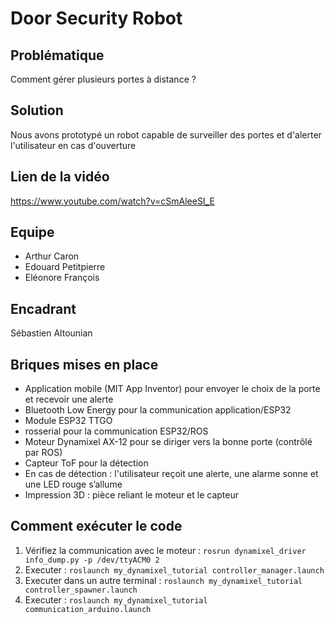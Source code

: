 # Door Security Robot
## Problématique
Comment gérer plusieurs portes à distance ?

## Solution
Nous avons prototypé un robot capable de surveiller des portes et d'alerter l'utilisateur en cas d'ouverture

## Lien de la vidéo
<https://www.youtube.com/watch?v=cSmAleeSI_E>
## Equipe 
- Arthur Caron
- Edouard Petitpierre
- Eléonore François

## Encadrant
Sébastien Altounian

## Briques mises en place
- Application mobile (MIT App Inventor) pour envoyer le choix de la porte et recevoir une alerte
- Bluetooth Low Energy pour la communication application/ESP32
- Module ESP32 TTGO
- rosserial pour la communication ESP32/ROS
- Moteur Dynamixel AX-12 pour se diriger vers la bonne porte (contrôlé par ROS)
- Capteur ToF pour la détection
- En cas de détection : l'utilisateur reçoit une alerte, une alarme sonne et une LED rouge s’allume
- Impression 3D : pièce reliant le moteur et le capteur

## Comment exécuter le code
1. Vérifiez la communication avec le moteur : `rosrun dynamixel_driver info_dump.py -p /dev/ttyACM0 2`
2. Executer : `roslaunch my_dynamixel_tutorial controller_manager.launch`
3. Executer dans un autre terminal : `roslaunch my_dynamixel_tutorial controller_spawner.launch`
4. Executer : `roslaunch my_dynamixel_tutorial communication_arduino.launch`

